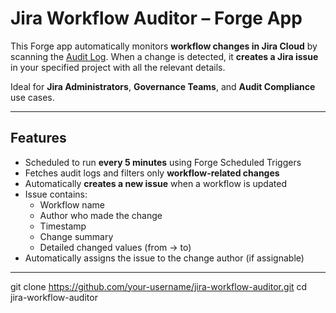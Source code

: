 # Jira Workflow Auditor – Forge App

This Forge app automatically monitors **workflow changes in Jira Cloud** by scanning the [Audit Log](https://support.atlassian.com/jira-cloud-administration/docs/view-jira-audit-logs/). When a change is detected, it **creates a Jira issue** in your specified project with all the relevant details.

Ideal for **Jira Administrators**, **Governance Teams**, and **Audit Compliance** use cases.

---

## Features

- Scheduled to run **every 5 minutes** using Forge Scheduled Triggers
- Fetches audit logs and filters only **workflow-related changes**
- Automatically **creates a new issue** when a workflow is updated
- Issue contains:
  - Workflow name
  - Author who made the change
  - Timestamp
  - Change summary
  - Detailed changed values (from → to)
- Automatically assigns the issue to the change author (if assignable)

---
git clone https://github.com/your-username/jira-workflow-auditor.git
cd jira-workflow-auditor
